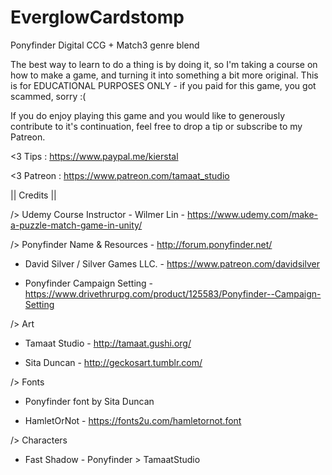 # EverglowCardstomp
Ponyfinder Digital CCG + Match3 genre blend

The best way to learn to do a thing is by doing it, so I'm taking a course on how to make a game, and 
turning it into something a bit more original.  This is for EDUCATIONAL PURPOSES ONLY - if you paid for
this game, you got scammed, sorry :(

If you do enjoy playing this game and you would like to generously contribute to it's continuation, 
feel free to drop a tip or subscribe to my Patreon.

 <3   Tips  : https://www.paypal.me/kierstal
 
 <3 Patreon : https://www.patreon.com/tamaat_studio


|| Credits ||

/> Udemy Course Instructor - Wilmer Lin -  https://www.udemy.com/make-a-puzzle-match-game-in-unity/

/> Ponyfinder Name & Resources - http://forum.ponyfinder.net/

 * David Silver / Silver Games LLC. - https://www.patreon.com/davidsilver
  
 * Ponyfinder Campaign Setting - https://www.drivethrurpg.com/product/125583/Ponyfinder--Campaign-Setting

/> Art 

 * Tamaat Studio - http://tamaat.gushi.org/
  
 * Sita Duncan - http://geckosart.tumblr.com/

/> Fonts

 * Ponyfinder font by Sita Duncan
  
 * HamletOrNot - https://fonts2u.com/hamletornot.font

/> Characters 

 * Fast Shadow - Ponyfinder > TamaatStudio
  
  
